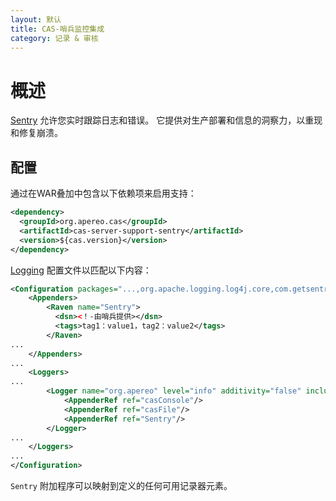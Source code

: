 ```yaml
---
layout: 默认
title: CAS-哨兵监控集成
category: 记录 & 审核
---
```


# 概述

[Sentry](https://sentry.io) 允许您实时跟踪日志和错误。 它提供对生产部署和信息的洞察力，以重现和修复崩溃。

## 配置

通过在WAR叠加中包含以下依赖项来启用支持：

```xml
<dependency>
  <groupId>org.apereo.cas</groupId>
  <artifactId>cas-server-support-sentry</artifactId>
  <version>${cas.version}</version>
</dependency>
```

[Logging](../logging/Logging.html) 配置文件以匹配以下内容：

```xml
<Configuration packages="...,org.apache.logging.log4j.core,com.getsentry.raven.log4j2">
    <Appenders>
        <Raven name="Sentry">
          <dsn><！-由哨兵提供></dsn>
          <tags>tag1：value1，tag2：value2</tags>
        </Raven>
...
    </Appenders>
...
    <Loggers>
...
        <Logger name="org.apereo" level="info" additivity="false" includeLocation="true">
            <AppenderRef ref="casConsole"/>
            <AppenderRef ref="casFile"/>
            <AppenderRef ref="Sentry"/>
        </Logger>
...
    </Loggers>
...
</Configuration>
```

`Sentry` 附加程序可以映射到定义的任何可用记录器元素。
